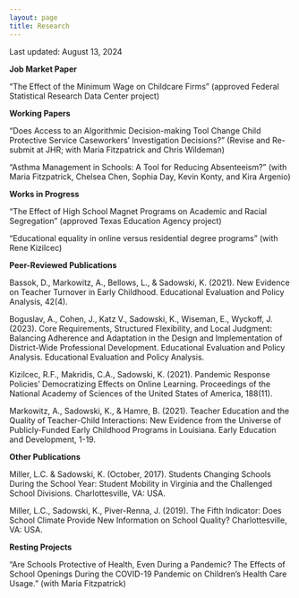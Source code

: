 ```yaml
---
layout: page
title: Research
---
```


Last updated: August 13, 2024

**Job Market Paper**

“The Effect of the Minimum Wage on Childcare Firms” (approved Federal Statistical Research Data Center project)

**Working Papers**

“Does Access to an Algorithmic Decision-making Tool Change Child Protective Service Caseworkers’ Investigation Decisions?” (Revise and Re-submit at JHR; with Maria Fitzpatrick and Chris Wildeman)

“Asthma Management in Schools: A Tool for Reducing Absenteeism?” (with Maria Fitzpatrick, Chelsea Chen, Sophia Day, Kevin Konty, and Kira Argenio)

**Works in Progress**

“The Effect of High School Magnet Programs on Academic and Racial Segregation” (approved Texas Education Agency project)

“Educational equality in online versus residential degree programs” (with Rene Kizilcec)

**Peer-Reviewed Publications**

Bassok, D., Markowitz, A., Bellows, L., & Sadowski, K. (2021). New Evidence on Teacher Turnover 
in Early Childhood. Educational Evaluation and Policy Analysis, 42(4). 

Boguslav, A., Cohen, J., Katz V., Sadowski, K., Wiseman, E., Wyckoff, J. (2023). Core Requirements, Structured 
Flexibility, and Local Judgment: Balancing Adherence and Adaptation in the Design and Implementation of 
District-Wide Professional Development. Educational Evaluation and Policy Analysis. Educational Evaluation and Policy Analysis.

Kizilcec, R.F., Makridis, C.A., Sadowski, K. (2021). Pandemic Response Policies’ Democratizing Effects on 
Online Learning. Proceedings of the National Academy of Sciences of the United States of America, 188(11).

Markowitz, A., Sadowski, K., & Hamre, B. (2021). Teacher Education and the Quality of Teacher-Child 
Interactions: New Evidence from the Universe of Publicly-Funded Early Childhood Programs in Louisiana. 
Early Education and Development, 1-19.


**Other Publications**

Miller, L.C. & Sadowski, K. (October, 2017). Students Changing Schools During the School Year: Student Mobility in Virginia and the Challenged School Divisions. Charlottesville, VA: USA. 

Miller, L.C., Sadowski, K., Piver-Renna, J. (2019). The Fifth Indicator: Does School Climate Provide New Information on School Quality? Charlottesville, VA: USA. 

**Resting Projects** 

“Are Schools Protective of Health, Even During a Pandemic? The Effects of School Openings During the COVID-19 Pandemic on Children’s Health Care Usage.” (with Maria Fitzpatrick)
